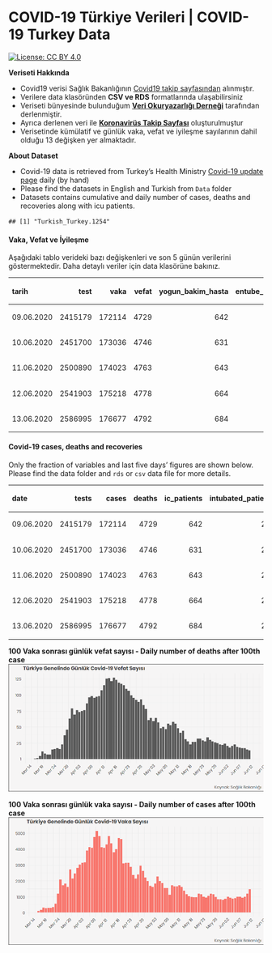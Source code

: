 COVID-19 Türkiye Verileri | COVID-19 Turkey Data
================

[![License: CC
BY 4.0](https://img.shields.io/badge/License-CC%20BY%204.0-lightgrey.svg)](https://creativecommons.org/licenses/by/4.0/deed.es)

**Veriseti Hakkında**

  - Covid19 verisi Sağlık Bakanlığının [Covid19 takip
    sayfasından](https://covid19.saglik.gov.tr/) alınmıştır.
  - Verilere data klasöründen **CSV ve RDS** formatlarında
    ulaşabilirsiniz
  - Veriseti bünyesinde bulunduğum **[Veri Okuryazarlığı
    Derneği](https://twitter.com/voydorg)** tarafından derlenmiştir.
  - Ayrıca derlenen veri ile **[Koronavirüs Takip
    Sayfası](https://veribulteni.voyd.org.tr/koronavirus-takip/)**
    oluşturulmuştur
  - Verisetinde kümülatif ve günlük vaka, vefat ve iyileşme sayılarının
    dahil olduğu 13 değişken yer almaktadır.

**About Dataset**

  - Covid-19 data is retrieved from Turkey’s Health Ministry [Covid-19
    update page](https://covid19.saglik.gov.tr/) daily (by hand)
  - Please find the datasets in English and Turkish from `Data` folder
  - Datasets contains cumulative and daily number of cases, deaths and
    recoveries along with icu patients.

<!-- end list -->

    ## [1] "Turkish_Turkey.1254"

#### Vaka, Vefat ve İyileşme

Aşağıdaki tablo verideki bazı değişkenleri ve son 5 günün verilerini
göstermektedir. Daha detaylı veriler için data klasörüne bakınız.

<table>

<thead>

<tr>

<th style="text-align:left;">

tarih

</th>

<th style="text-align:right;">

test

</th>

<th style="text-align:right;">

vaka

</th>

<th style="text-align:right;">

vefat

</th>

<th style="text-align:right;">

yogun\_bakim\_hasta

</th>

<th style="text-align:right;">

entube\_hasta

</th>

<th style="text-align:right;">

iyilesme

</th>

<th style="text-align:right;">

gunluk\_vefat

</th>

<th style="text-align:right;">

gunluk\_vaka

</th>

</tr>

</thead>

<tbody>

<tr>

<td style="text-align:left;">

09.06.2020

</td>

<td style="text-align:right;">

2415179

</td>

<td style="text-align:right;">

172114

</td>

<td style="text-align:right;">

4729

</td>

<td style="text-align:right;">

642

</td>

<td style="text-align:right;">

281

</td>

<td style="text-align:right;">

144598

</td>

<td style="text-align:right;">

18

</td>

<td style="text-align:right;">

993

</td>

</tr>

<tr>

<td style="text-align:left;">

10.06.2020

</td>

<td style="text-align:right;">

2451700

</td>

<td style="text-align:right;">

173036

</td>

<td style="text-align:right;">

4746

</td>

<td style="text-align:right;">

631

</td>

<td style="text-align:right;">

280

</td>

<td style="text-align:right;">

146839

</td>

<td style="text-align:right;">

17

</td>

<td style="text-align:right;">

922

</td>

</tr>

<tr>

<td style="text-align:left;">

11.06.2020

</td>

<td style="text-align:right;">

2500890

</td>

<td style="text-align:right;">

174023

</td>

<td style="text-align:right;">

4763

</td>

<td style="text-align:right;">

643

</td>

<td style="text-align:right;">

266

</td>

<td style="text-align:right;">

147860

</td>

<td style="text-align:right;">

17

</td>

<td style="text-align:right;">

987

</td>

</tr>

<tr>

<td style="text-align:left;">

12.06.2020

</td>

<td style="text-align:right;">

2541903

</td>

<td style="text-align:right;">

175218

</td>

<td style="text-align:right;">

4778

</td>

<td style="text-align:right;">

664

</td>

<td style="text-align:right;">

282

</td>

<td style="text-align:right;">

149102

</td>

<td style="text-align:right;">

15

</td>

<td style="text-align:right;">

1195

</td>

</tr>

<tr>

<td style="text-align:left;">

13.06.2020

</td>

<td style="text-align:right;">

2586995

</td>

<td style="text-align:right;">

176677

</td>

<td style="text-align:right;">

4792

</td>

<td style="text-align:right;">

684

</td>

<td style="text-align:right;">

284

</td>

<td style="text-align:right;">

150087

</td>

<td style="text-align:right;">

14

</td>

<td style="text-align:right;">

1459

</td>

</tr>

</tbody>

</table>

#### Covid-19 cases, deaths and recoveries

Only the fraction of variables and last five days’ figures are shown
below. Please find the data folder and `rds` or `csv` data file for more
details.

<table>

<thead>

<tr>

<th style="text-align:left;">

date

</th>

<th style="text-align:right;">

tests

</th>

<th style="text-align:right;">

cases

</th>

<th style="text-align:right;">

deaths

</th>

<th style="text-align:right;">

ic\_patients

</th>

<th style="text-align:right;">

intubated\_patients

</th>

<th style="text-align:right;">

recovered

</th>

<th style="text-align:right;">

daily\_death

</th>

<th style="text-align:right;">

daily\_case

</th>

</tr>

</thead>

<tbody>

<tr>

<td style="text-align:left;">

09.06.2020

</td>

<td style="text-align:right;">

2415179

</td>

<td style="text-align:right;">

172114

</td>

<td style="text-align:right;">

4729

</td>

<td style="text-align:right;">

642

</td>

<td style="text-align:right;">

281

</td>

<td style="text-align:right;">

144598

</td>

<td style="text-align:right;">

18

</td>

<td style="text-align:right;">

993

</td>

</tr>

<tr>

<td style="text-align:left;">

10.06.2020

</td>

<td style="text-align:right;">

2451700

</td>

<td style="text-align:right;">

173036

</td>

<td style="text-align:right;">

4746

</td>

<td style="text-align:right;">

631

</td>

<td style="text-align:right;">

280

</td>

<td style="text-align:right;">

146839

</td>

<td style="text-align:right;">

17

</td>

<td style="text-align:right;">

922

</td>

</tr>

<tr>

<td style="text-align:left;">

11.06.2020

</td>

<td style="text-align:right;">

2500890

</td>

<td style="text-align:right;">

174023

</td>

<td style="text-align:right;">

4763

</td>

<td style="text-align:right;">

643

</td>

<td style="text-align:right;">

266

</td>

<td style="text-align:right;">

147860

</td>

<td style="text-align:right;">

17

</td>

<td style="text-align:right;">

987

</td>

</tr>

<tr>

<td style="text-align:left;">

12.06.2020

</td>

<td style="text-align:right;">

2541903

</td>

<td style="text-align:right;">

175218

</td>

<td style="text-align:right;">

4778

</td>

<td style="text-align:right;">

664

</td>

<td style="text-align:right;">

282

</td>

<td style="text-align:right;">

149102

</td>

<td style="text-align:right;">

15

</td>

<td style="text-align:right;">

1195

</td>

</tr>

<tr>

<td style="text-align:left;">

13.06.2020

</td>

<td style="text-align:right;">

2586995

</td>

<td style="text-align:right;">

176677

</td>

<td style="text-align:right;">

4792

</td>

<td style="text-align:right;">

684

</td>

<td style="text-align:right;">

284

</td>

<td style="text-align:right;">

150087

</td>

<td style="text-align:right;">

14

</td>

<td style="text-align:right;">

1459

</td>

</tr>

</tbody>

</table>

**100 Vaka sonrası günlük vefat sayısı - Daily number of deaths after
100th case** ![](README_files/figure-gfm/unnamed-chunk-4-1.png)<!-- -->

**100 Vaka sonrası günlük vaka sayısı - Daily number of cases after
100th case** ![](README_files/figure-gfm/unnamed-chunk-5-1.png)<!-- -->
